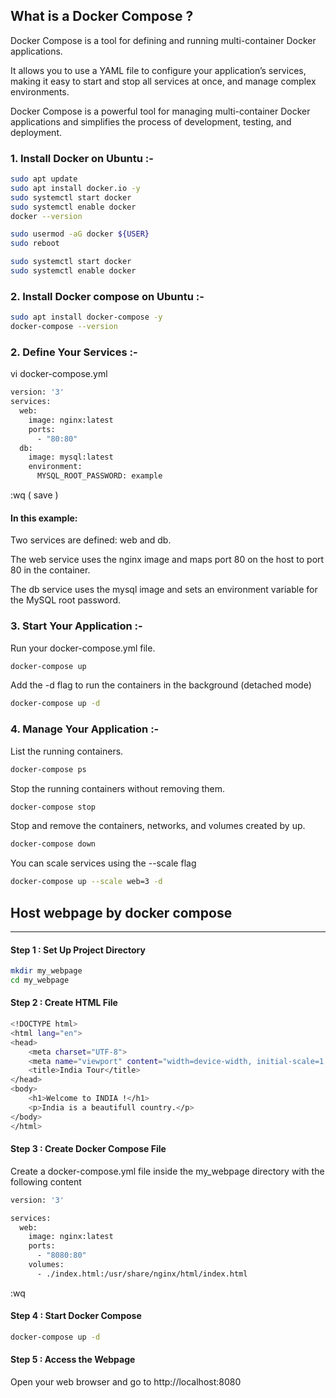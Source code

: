## What is a Docker Compose ?

Docker Compose is a tool for defining and running multi-container Docker applications. 

It allows you to use a YAML file to configure your application’s services, making it easy to start and stop all services at once, and manage complex environments.

Docker Compose is a powerful tool for managing multi-container Docker applications and simplifies the process of development, testing, and deployment.


### 1. Install Docker on Ubuntu :-

```sh
sudo apt update
sudo apt install docker.io -y
sudo systemctl start docker
sudo systemctl enable docker
docker --version
```

```sh
sudo usermod -aG docker ${USER}
sudo reboot
```

```sh
sudo systemctl start docker
sudo systemctl enable docker
```

### 2. Install Docker compose on Ubuntu :-

```sh
sudo apt install docker-compose -y
docker-compose --version
```

### 2. Define Your Services :-

vi docker-compose.yml

```sh
version: '3'
services:
  web:
    image: nginx:latest
    ports:
      - "80:80"
  db:
    image: mysql:latest
    environment:
      MYSQL_ROOT_PASSWORD: example

```

:wq ( save )


#### In this example:

Two services are defined: web and db.

The web service uses the nginx image and maps port 80 on the host to port 80 in the container.

The db service uses the mysql image and sets an environment variable for the MySQL root password.

### 3. Start Your Application :-

Run  your docker-compose.yml file.

```sh
docker-compose up
```

Add the -d flag to run the containers in the background (detached mode)

```sh
docker-compose up -d
```

### 4. Manage Your Application :-

List the running containers.

```sh
docker-compose ps
```

Stop the running containers without removing them.

```sh
docker-compose stop
```

Stop and remove the containers, networks, and volumes created by up.

```sh
docker-compose down
```

You can scale services using the --scale flag

```sh
docker-compose up --scale web=3 -d
```




## Host webpage by docker compose
--------------------------------------

#### Step 1 : Set Up Project Directory

```sh
mkdir my_webpage
cd my_webpage
```

#### Step 2 : Create HTML File

```sh
<!DOCTYPE html>
<html lang="en">
<head>
    <meta charset="UTF-8">
    <meta name="viewport" content="width=device-width, initial-scale=1.0">
    <title>India Tour</title>
</head>
<body>
    <h1>Welcome to INDIA !</h1>
    <p>India is a beautifull country.</p>
</body>
</html>

```

#### Step 3 : Create Docker Compose File

Create a docker-compose.yml file inside the my_webpage directory with the following content

```sh
version: '3'

services:
  web:
    image: nginx:latest
    ports:
      - "8080:80"
    volumes:
      - ./index.html:/usr/share/nginx/html/index.html

```
:wq

#### Step 4 : Start Docker Compose

```sh
docker-compose up -d
```

#### Step 5 : Access the Webpage

Open your web browser and go to http://localhost:8080
